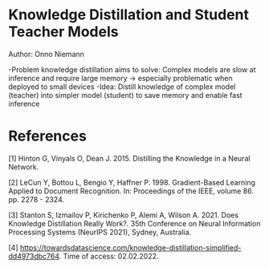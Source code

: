 # Knowledge Distillation and Student Teacher Models
Author: Onno Niemann

-Problem knowledge distillation aims to solve: Complex models are slow at inference and require large memory -> especially problematic when deployed to small devices
-Idea: Distill knowledge of complex model (teacher) into simpler model (student) to save memory and enable fast inference


# References

[1] Hinton G, Vinyals O, Dean J. 2015. Distilling the Knowledge in a Neural Network.

[2] LeCun Y, Bottou L, Bengio Y, Haffner P. 1998. Gradient-Based Learning Applied to Document Recognition. In: Proceedings of the IEEE, volume 86. pp. 2278 - 2324.

[3] Stanton S, Izmailov P, Kirichenko P, Alemi A, Wilson A. 2021. Does Knowledge Distillation Really Work?. 35th Conference on Neural Information Processing Systems (NeurIPS 2021), Sydney, Australia.

[4] https://towardsdatascience.com/knowledge-distillation-simplified-dd4973dbc764. Time of access: 02.02.2022.
